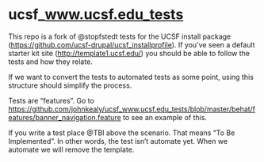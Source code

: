 # ucsf_www.ucsf.edu_tests
This repo is a fork of @stopfstedt  tests for the UCSF install package (https://github.com/ucsf-drupal/ucsf_installprofile). If you’ve seen a default starter kit site (http://template1.ucsf.edu/) you should be able to follow the tests and how they relate.

If we want to convert the tests to automated tests as some point, using this structure should simplify the process.

Tests are “features”. Go to https://github.com/johnkealy/ucsf_www.ucsf.edu_tests/blob/master/behat/features/banner_navigation.feature to see an example of this.

If you write a test place @TBI above the scenario. That means “To  Be Implemented”. In other words, the test isn’t automate yet. When we automate we will remove the template.


